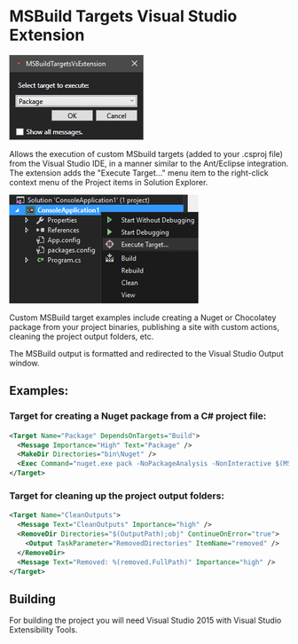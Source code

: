 # MSBuild Targets Visual Studio Extension

![img1](img1.png)

Allows the execution of custom MSbuild targets (added to your .csproj file) from the Visual Studio IDE, in a manner similar to the Ant/Eclipse integration. The extension adds the "Execute Target..." menu item to the right-click context menu of the Project items in Solution Explorer.

![img2](img2.png)

Custom MSBuild target examples include creating a Nuget or Chocolatey package from your project binaries, publishing a site with custom actions, cleaning the project output folders, etc.

The MSBuild output is formatted and redirected to the Visual Studio Output window.

## Examples:

### Target for creating a Nuget package from a C# project file:
```xml
<Target Name="Package" DependsOnTargets="Build">
  <Message Importance="High" Text="Package" />
  <MakeDir Directories="bin\Nuget" />
  <Exec Command="nuget.exe pack -NoPackageAnalysis -NonInteractive $(MSBuildProjectName).csproj" />
</Target>
```

### Target for cleaning up the project output folders:
```xml
<Target Name="CleanOutputs">
  <Message Text="CleanOutputs" Importance="high" />
  <RemoveDir Directories="$(OutputPath);obj" ContinueOnError="true">
    <Output TaskParameter="RemovedDirectories" ItemName="removed" />
  </RemoveDir>
  <Message Text="Removed: %(removed.FullPath)" Importance="high" />
</Target>
```

## Building
For building the project you will need Visual Studio 2015 with Visual Studio Extensibility Tools.

